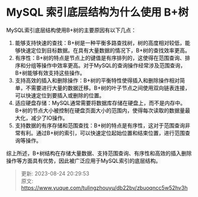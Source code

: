 # MySQL 索引底层结构为什么使用 B+树

<font style="color:rgb(0, 0, 0);background-color:rgb(248, 248, 248);">MySQL索引底层结构使用B+树的主要原因有以下几点：</font>

1. <font style="color:rgb(0, 0, 0);background-color:rgb(248, 248, 248);">能够支持快速的查找：B+树是一种平衡多路查找树，树的高度相对较低，能够快速定位到目标数据。在具有大量数据的情况下，B+树的查找效率更高。</font>
2. <font style="color:rgb(0, 0, 0);background-color:rgb(248, 248, 248);">有序性：B+树的特点是节点上的键值是有序排列的，这使得在范围查询、排序和分组等操作中效率更高。对于MySQL的查询操作经常涉及范围查询，B+树能够有效支持这些操作。</font>
3. <font style="color:rgb(0, 0, 0);background-color:rgb(248, 248, 248);">支持高效的插入和删除操作：B+树的平衡特性使得插入和删除操作相对简单，不需要进行大量的数据迁移。B+树的叶子节点之间使用双向链表连接，可以快速定位到要插入或删除的位置。</font>
4. <font style="color:rgb(0, 0, 0);background-color:rgb(248, 248, 248);">适应硬盘存储：MySQL通常需要将数据库存储在硬盘上，而不是内存中。B+树的节点大小被控制在硬盘页面大小的范围内，使得每次读取的数据量最大化，减少了IO操作。</font>
5. <font style="color:rgb(0, 0, 0);background-color:rgb(248, 248, 248);">支持数据的有序存储和范围查找：B+树的特点是有序性，这对于范围查询非常有利。通过B+树的索引，可以快速定位起始位置和结束位置，进行范围查询等操作。</font>

<font style="color:rgb(0, 0, 0);background-color:rgb(248, 248, 248);">综上所述，B+树结构在存储大量数据、支持范围查询、有序性和高效的插入删除操作等方面具有优势，因此被广泛应用于MySQL索引的底层结构。</font>



> 更新: 2023-08-24 20:29:53  
> 原文: <https://www.yuque.com/tulingzhouyu/db22bv/zbuoqncc5w52hv3h>